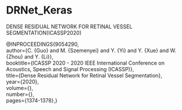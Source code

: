 # DRNet_Keras
DENSE RESIDUAL NETWORK FOR RETINAL VESSEL SEGMENTATION(ICASSP2020)

@INPROCEEDINGS{9054290,  
author={C. {Guo} and M. {Szemenyei} and Y. {Yi} and Y. {Xue} and W. {Zhou} and Y. {Li}},  
booktitle={ICASSP 2020 - 2020 IEEE International Conference on Acoustics, Speech and Signal Processing (ICASSP)},   
title={Dense Residual Network for Retinal Vessel Segmentation},   
year={2020},  
volume={},  
number={},  
pages={1374-1378},}
